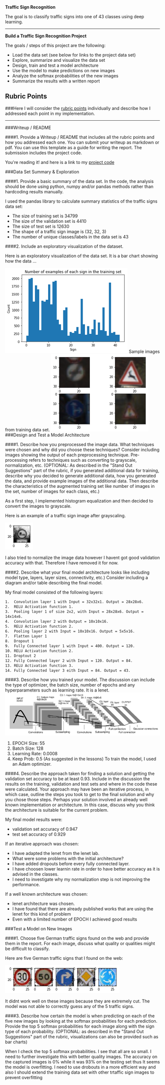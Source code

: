 **Traffic Sign Recognition** 



The goal is to classify traffic signs into one of 43 classes using deep learning.

---

**Build a Traffic Sign Recognition Project**

The goals / steps of this project are the following:
* Load the data set (see below for links to the project data set)
* Explore, summarize and visualize the data set
* Design, train and test a model architecture
* Use the model to make predictions on new images
* Analyze the softmax probabilities of the new images
* Summarize the results with a written report


[//]: # (Image References)

[image1]: ./examples/HistogramOfTheDataSet.png "Visualization"
[image2]: ./examples/GrayScaleImages.png "Grayscaling"
[image3]: ./examples/random_noise.jpg "Random Noise"
[image4]: ./examples/5RandomImages.png "Traffic Sign 1"
[image5]: ./examples/randomTrafficSign02.png "Traffic Sign 2"
[image6]: ./examples/randomTrafficSign03.png "Traffic Sign 3"
[image7]: ./examples/randomTrafficSign04.png "Traffic Sign 4"
[image8]: ./examples/randomTrafficSign4InOne.png "Traffic Sign 5"
[image9]: ./examples/lenet.png "Traffic Sign 5"

## Rubric Points
###Here I will consider the [rubric points](https://review.udacity.com/#!/rubrics/481/view) individually and describe how I addressed each point in my implementation.  

---
###Writeup / README

####1. Provide a Writeup / README that includes all the rubric points and how you addressed each one. You can submit your writeup as markdown or pdf. You can use this template as a guide for writing the report. The submission includes the project code.


You're reading it! and here is a link to my [project code](https://github.com/udacity/CarND-Traffic-Sign-Classifier-Project/blob/master/Traffic_Sign_Classifier.ipynb)

###Data Set Summary & Exploration

####1. Provide a basic summary of the data set. In the code, the analysis should be done using python, numpy and/or pandas methods rather than hardcoding results manually.

I used the pandas library to calculate summary statistics of the traffic
signs data set:

* The size of training set is 34799
* The size of the validation set is 4410
* The size of test set is 12630
* The shape of a traffic sign image is (32, 32, 3)
* The number of unique classes/labels in the data set is 43

####2. Include an exploratory visualization of the dataset.

Here is an exploratory visualization of the data set. It is a bar chart showing how the data ...

![alt text][image1]
Sample images from training data set.
![alt text][image8]
###Design and Test a Model Architecture

####1. Describe how you preprocessed the image data. What techniques were chosen and why did you choose these techniques? Consider including images showing the output of each preprocessing technique. Pre-processing refers to techniques such as converting to grayscale, normalization, etc. (OPTIONAL: As described in the "Stand Out Suggestions" part of the rubric, if you generated additional data for training, describe why you decided to generate additional data, how you generated the data, and provide example images of the additional data. Then describe the characteristics of the augmented training set like number of images in the set, number of images for each class, etc.)

As a first step, I implemented histogram equalization and then decided to convert the images to grayscale.

Here is an example of a traffic sign image after grayscaling.

![alt text][image2]

 I also tried to normalize the image data  however I havent got good validation accuracy with that. Therefore I have removed it for now.



####2. Describe what your final model architecture looks like including model type, layers, layer sizes, connectivity, etc.) Consider including a diagram and/or table describing the final model.

My final model consisted of the following layers:

 

    1.  Convolution layer 1 with Input = 32x32x1. Output = 28x28x6.
    2.  RELU Activation function 1.
    3.  Pooling layer 1 of size 2x2, with Input = 28x28x6. Output = 14x14x6.
    4.  Convolution layer 2 with Output = 10x10x16.
    5.  RELU Activation function 2.
    6.  Pooling layer 2 with Input = 10x10x16. Output = 5x5x16.
    7.  Flatten Layer 1
    8.  Dropout 1
    9.  Fully Connected layer 1 with Input = 400. Output = 120.
    10. RELU Activation function 2.
    11. Droptout 2
    12. Fully Connected layer 2 with Input = 120. Output = 84.
    13. RELU Activation function 3.
    14. Fully Connected layer 3 eith Input = 84. Output = 43.
####3. Describe how you trained your model. The discussion can include the type of optimizer, the batch size, number of epochs and any hyperparameters such as learning rate. It is a lenet. 
![alt text][image9]
1. EPOCH Size: 55
2. Batch Size: 128
3. Learning Rate: 0.0008
4. Keep Prob: 0.5 (As suggested in the lessons)
To train the model, I used an Adam optimizer. 

####4. Describe the approach taken for finding a solution and getting the validation set accuracy to be at least 0.93. Include in the discussion the results on the training, validation and test sets and where in the code these were calculated. Your approach may have been an iterative process, in which case, outline the steps you took to get to the final solution and why you chose those steps. Perhaps your solution involved an already well known implementation or architecture. In this case, discuss why you think the architecture is suitable for the current problem.

My final model results were:
* validation set accuracy of 0.947 
* test set accuracy of 0.929

If an iterative approach was chosen:
* I have adapted the lenet from the lenet lab.
* What were some problems with the initial architecture?
* I have added dropouts before every fully connected layer.
* I have choosen lower learnin rate in order to have better accuracy as it is advised in the classes.
* I need to investigate why my normalization step is not improving the performance.

If a well known architecture was chosen:
* lenet architecture was chosen.
* I have found that there are already published works that are using the lenet for this kind of problem
* Even with a limited number of EPOCH I achieved good results
 

###Test a Model on New Images

####1. Choose five German traffic signs found on the web and provide them in the report. For each image, discuss what quality or qualities might be difficult to classify.

Here are five German traffic signs that I found on the web:

![alt text][image4] 

It didnt work well on these images because they are extremely cut. The model was not able to correctly guess any of the 5 traffic signs.

####3. Describe how certain the model is when predicting on each of the five new images by looking at the softmax probabilities for each prediction. Provide the top 5 softmax probabilities for each image along with the sign type of each probability. (OPTIONAL: as described in the "Stand Out Suggestions" part of the rubric, visualizations can also be provided such as bar charts)

When I check the top 5 softmax probabilities. I see that all are so small. I need to further investigate this with better quality images. 
The accuracy on the captured images is 0% while it was 93% on the testing set thus It seems the model is overfitting. I need to use drobouts in a more efficient way and also I should extend the training data set with other trtaffic sign images to prevent overfitting
